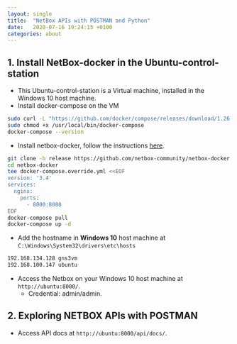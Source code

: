 ```yaml
---
layout: single
title:  "NetBox APIs with POSTMAN and Python"
date:   2020-07-16 19:24:15 +0100
categories: about
---
```

## 1. Install NetBox-docker in the Ubuntu-control-station
- This Ubuntu-control-station is a Virtual machine, installed in the
Windows 10 host machine.
- Install docker-compose on the VM
```bash
sudo curl -L "https://github.com/docker/compose/releases/download/1.26.2/docker-compose-$(uname -s)-$(uname -m)" -o /usr/local/bin/docker-compose
sudo chmod +x /usr/local/bin/docker-compose
docker-compose --version
```

- Install netbox-docker, follow the instructions [here](https://github.com/netbox-community/netbox-docker).
```bash
git clone -b release https://github.com/netbox-community/netbox-docker.git
cd netbox-docker
tee docker-compose.override.yml <<EOF
version: '3.4'
services:
  nginx:
    ports:
      - 8000:8080
EOF
docker-compose pull
docker-compose up -d
```

- Add the hostname in **Windows 10** host machine at `C:\Windows\System32\drivers\etc\hosts`
```bash
192.168.134.128 gns3vm
192.168.100.147 ubuntu
```

- Access the Netbox on your Windows 10 host machine at `http://ubuntu:8000/`.
  - Credential: admin/admin.

## 2. Exploring NETBOX APIs with POSTMAN
- Access API docs at `http://ubuntu:8000/api/docs/`.
